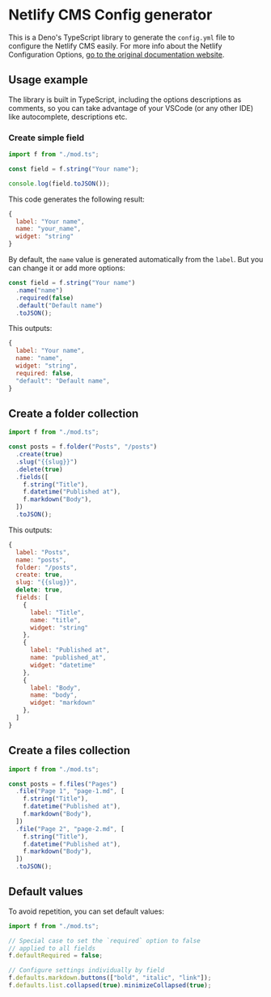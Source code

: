 # Netlify CMS Config generator

This is a Deno's TypeScript library to generate the `config.yml` file to
configure the Netlify CMS easily. For more info about the Netlify Configuration
Options,
[go to the original documentation website](https://www.netlifycms.org/docs/configuration-options/).

## Usage example

The library is built in TypeScript, including the options descriptions as
comments, so you can take advantage of your VSCode (or any other IDE) like
autocomplete, descriptions etc.

### Create simple field

```ts
import f from "./mod.ts";

const field = f.string("Your name");

console.log(field.toJSON());
```

This code generates the following result:

```js
{
  label: "Your name",
  name: "your_name",
  widget: "string"
}
```

By default, the `name` value is generated automatically from the `label`. But
you can change it or add more options:

```ts
const field = f.string("Your name")
  .name("name")
  .required(false)
  .default("Default name")
  .toJSON();
```

This outputs:

```js
{
  label: "Your name",
  name: "name",
  widget: "string",
  required: false,
  "default": "Default name",
}
```

## Create a folder collection

```ts
import f from "./mod.ts";

const posts = f.folder("Posts", "/posts")
  .create(true)
  .slug("{{slug}}")
  .delete(true)
  .fields([
    f.string("Title"),
    f.datetime("Published at"),
    f.markdown("Body"),
  ])
  .toJSON();
```

This outputs:

```js
{
  label: "Posts",
  name: "posts",
  folder: "/posts",
  create: true,
  slug: "{{slug}}",
  delete: true,
  fields: [
    {
      label: "Title",
      name: "title",
      widget: "string"
    },
    {
      label: "Published at",
      name: "published_at",
      widget: "datetime"
    },
    {
      label: "Body",
      name: "body",
      widget: "markdown"
    },
  ]
}
```

## Create a files collection

```ts
import f from "./mod.ts";

const posts = f.files("Pages")
  .file("Page 1", "page-1.md", [
    f.string("Title"),
    f.datetime("Published at"),
    f.markdown("Body"),
  ])
  .file("Page 2", "page-2.md", [
    f.string("Title"),
    f.datetime("Published at"),
    f.markdown("Body"),
  ])
  .toJSON();
```

## Default values

To avoid repetition, you can set default values:

```ts
import f from "./mod.ts";

// Special case to set the `required` option to false
// applied to all fields
f.defaultRequired = false;

// Configure settings individually by field
f.defaults.markdown.buttons(["bold", "italic", "link"]);
f.defaults.list.collapsed(true).minimizeCollapsed(true);
```
